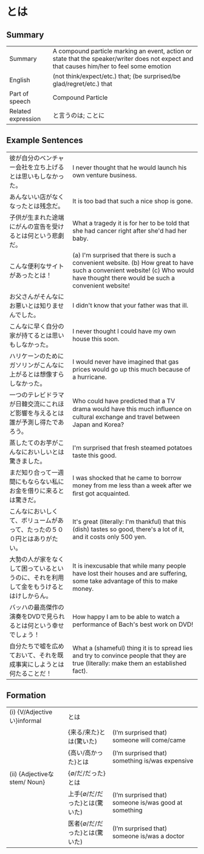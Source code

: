 # とは

## Summary

<table><tr>   <td>Summary</td>   <td>A compound particle marking an event, action or state that the speaker/writer does not expect and that causes him/her to feel some emotion</td></tr><tr>   <td>English</td>   <td>(not think/expect/etc.) that; (be surprised/be glad/regret/etc.) that</td></tr><tr>   <td>Part of speech</td>   <td>Compound Particle</td></tr><tr>   <td>Related expression</td>   <td>と言うのは; ことに</td></tr></table>

## Example Sentences

<table><tr>   <td>彼が自分のベンチャー会社を立ち上げるとは思いもしなかった。</td>   <td>I never thought that he would launch his own venture business.</td></tr><tr>   <td>あんないい店がなくなったとは残念だ。</td>   <td>It is too bad that such a nice shop is gone.</td></tr><tr>   <td>子供が生まれた途端にがんの宣告を受けるとは何という悲劇だ。</td>   <td>What a tragedy it is for her to be told that she had cancer right after she'd had her baby.</td></tr><tr>   <td>こんな便利なサイトがあったとは！</td>   <td>(a) I'm surprised that there is such a convenient website. (b) How great to have such a convenient website! (c) Who would have thought there would be such a convenient website!</td></tr><tr>   <td>お父さんがそんなにお悪いとは知りませんでした。</td>   <td>I didn't know that your father was that ill.</td></tr><tr>   <td>こんなに早く自分の家が持てるとは思いもしなかった。</td>   <td>I never thought I could have my own house this soon.</td></tr><tr>   <td>ハリケーンのためにガソリンがこんなに上がるとは想像すらしなかった。</td>   <td>I would never have imagined that gas prices would go up this much because of a hurricane.</td></tr><tr>   <td>一つのテレビドラマが日韓交流にこれほど影響を与えるとは誰が予測し得たであろう。</td>   <td>Who could have predicted that a TV drama would have this much inﬂuence on cultural exchange and travel between Japan and Korea?</td></tr><tr>   <td>蒸したてのお芋がこんなにおいしいとは驚きました。</td>   <td>I'm surprised that fresh steamed potatoes taste this good.</td></tr><tr>   <td>まだ知り合って一週間にもならない私にお金を借りに来るとは驚きだ。</td>   <td>I was shocked that he came to borrow money from me less than a week after we ﬁrst got acquainted.</td></tr><tr>   <td>こんなにおいしくて、ボリュームがあって、たったの５００円とはありがたい。</td>   <td>It's great (literally: I'm thankful) that this (dish) tastes so good, there's a lot of it, and it costs only 500 yen.</td></tr><tr>   <td>大勢の人が家をなくして困っているというのに、それを利用して金をもうけるとはけしからん。</td>   <td>It is inexcusable that while many people have lost their houses and are suffering, some take advantage of this to make money.</td></tr><tr>   <td>バッハの最高傑作の演奏をDVDで見られるとは何という幸せでしょう！</td>   <td>How happy I am to be able to watch a performance of Bach's best work on DVD!</td></tr><tr>   <td>自分たちで嘘を広めておいて、それを既成事実にしようとは何たることだ！</td>   <td>What a (shameful) thing it is to spread lies and try to convince people that they are true (literally: make them an established fact).</td></tr></table>

## Formation

<table class="table"><tbody><tr class="tr head"><td class="td"><span class="numbers">(i)</span> <span class="bold">{V/Adjectiveい}informal</span></td><td class="td"><span class="concept">とは</span></td><td class="td"></td></tr><tr class="tr"><td class="td"></td><td class="td"><span>{来る/来た}</span><span class="concept">とは</span><span>(驚いた)</span> </td><td class="td"><span>(I’m surprised that) someone will come/came</span></td></tr><tr class="tr"><td class="td"></td><td class="td"><span>{高い/高かった}</span><span class="concept">とは</span></td><td class="td"><span>(I’m surprised that) something is/was expensive</span></td></tr><tr class="tr head"><td class="td"><span class="numbers">(ii)</span> <span class="bold">{Adjectiveなstem/ Noun}</span></td><td class="td"><span>{∅/だ/だった}</span><span class="concept">とは</span></td><td class="td"></td></tr><tr class="tr"><td class="td"></td><td class="td"><span>上手{∅/だ/だった}</span><span class="concept">とは</span><span>(驚いた)</span> </td><td class="td"><span>(I’m surprised that) someone is/was good at something</span></td></tr><tr class="tr"><td class="td"></td><td class="td"><span>医者{∅/だ/だった}</span><span class="concept">とは</span><span>(驚いた)</span> </td><td class="td"><span>(I’m surprised that) someone is/was a doctor</span></td></tr></tbody></table>

